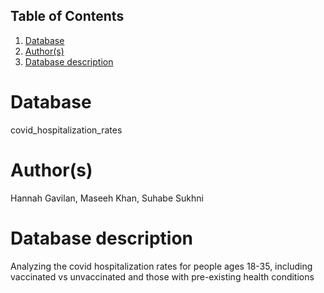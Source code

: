## Table of Contents
1. [Database](#database)
1. [Author(s)](#author)
1. [Database description](#description)
# Database
covid_hospitalization_rates
# Author(s)
Hannah Gavilan, Maseeh Khan, Suhabe Sukhni
# Database description
Analyzing the covid hospitalization rates for people ages 18-35, including vaccinated vs unvaccinated and those with pre-existing health conditions

